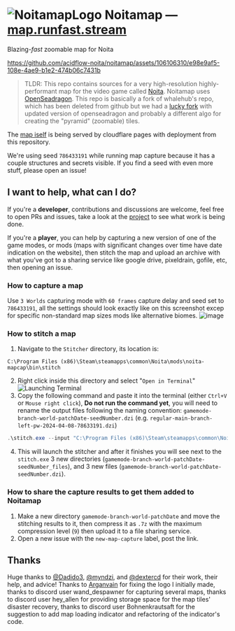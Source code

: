# ![NoitamapLogo](https://github.com/acidflow-noita/noitamap/assets/106106310/8d744876-be6f-479c-8bed-09257a07a08a) Noitamap — [map.runfast.stream](https://map.runfast.stream)

Blazing-_fast_ zoomable map for Noita

https://github.com/acidflow-noita/noitamap/assets/106106310/e98e9af5-108e-4ae9-b1e2-474b06c7431b

> TLDR: This repo contains sources for a very high-resolution highly-performant map for the video game called [Noita](https://store.steampowered.com/app/881100/Noita/). Noitamap uses [OpenSeadragon](https://github.com/openseadragon/openseadragon).
This repo is basically a fork of whalehub's repo, which has been deleted from github but we had a [lucky fork](https://github.com/quiddity-wp/noita-map-viewer) with updated version of openseadragon and probably a different algo for creating the "pyramid" (zoomable) tiles.

The [map iself](https://map.runfast.stream) is being served by cloudflare pages with deployment from this repository.

We're using seed `786433191` while running map capture because it has a couple structures and secrets visible. If you find a seed with even more stuff, please open an issue!

## I want to help, what can I do?
If you're a **developer**, contributions and discussions are welcome, feel free to open PRs and issues, take a look at the [project]([url](https://github.com/orgs/acidflow-noita/projects/1)) to see what work is being done.  

If you're a **player**, you can help by capturing a new version of one of the game modes, or mods (maps with significant changes over time have date indication on the website), then stitch the map and upload an archive with what you've got to a sharing service like google drive, pixeldrain, gofile, etc, then opening an issue.

### How to capture a map
Use `3 Worlds` capturing mode with `60 frames` capture delay and seed set to `786433191`, all the settings should look exactly like on this screenshot excep for specific non-standard map sizes mods like alternative biomes.
![image](https://github.com/acidflow-noita/noitamap/assets/106106310/27b516a1-355b-4c9e-9e20-c9e1c954be41)

### How to stitch a map
1. Navigate to the `Stitcher` directory, its location is:
```
C:\Program Files (x86)\Steam\steamapps\common\Noita\mods\noita-mapcap\bin\stitch
```
2. Right click inside this directory and select "`Open in Terminal`"
![Launching Terminal](https://github.com/acidflow-noita/noitamap/assets/106106310/efdd9fd6-6b64-4c27-92ae-81e0c496d857)
3. Copy the following command and paste it into the terminal (either `Ctrl+V` or `Mouse right click`), **Do not run the command yet**, you will need to rename the output files following the naming convention: `gamemode-branch-world-patchDate-seedNumber.dzi` (e.g. `regular-main-branch-left-pw-2024-04-08-78633191.dzi`)

```powershell
.\stitch.exe --input "C:\Program Files (x86)\Steam\steamapps\common\Noita\mods\noita-mapcap\output" --output regular-main-branch-left-pw-2024-04-08-78633191.dzi --blend-tile-limit 1 --dzi-tile-size 512 --xmin -53760 --xmax -17408 --ymin -31744 --ymax 41984 --webp-level 9 && .\stitch.exe --input "C:\Program Files (x86)\Steam\steamapps\common\Noita\mods\noita-mapcap\output" --output regular-main-branch-middle-2024-04-08-78633191.dzi --blend-tile-limit 1 --dzi-tile-size 512 --xmin -17920 --xmax 18432 --ymin -31744 --ymax 41984 --webp-level 9 && .\stitch.exe --input "C:\Program Files (x86)\Steam\steamapps\common\Noita\mods\noita-mapcap\output" --output regular-main-branch-right-pw-2024-04-08-78633191.dzi --blend-tile-limit 1 --dzi-tile-size 512 --xmin 17920 --xmax 53760 --ymin -31744 --ymax 41984 --webp-level 9
```
4. This will launch the stitcher and after it finishes you will see next to the `stitch.exe` 3 new directories (`gamemode-branch-world-patchDate-seedNumber_files`), and 3 new files (`gamemode-branch-world-patchDate-seedNumber.dzi`).

### How to share the capture results to get them added to Noitamap
1. Make a new directory `gamemode-branch-world-patchDate` and move the stitching results to it, then compress it as `.7z` with the maximum compression level (`9`) then upload it to a file sharing service.
2. Open a new issue with the `new-map-capture` label, post the link.

## Thanks
Huge thanks to [@Dadido3](https://github.com/Dadido3), [@myndzi](https://github.com/myndzi), and [@dextercd](https://github.com/dextercd) for their work, their help, and advice! Thanks to [Arganvain](https://www.twitch.tv/arganvain) for fixing the logo I initially made, thanks to discord user wand_despawner for capturing several maps, thanks to discord user hey_allen for providing storage space for the map tiles' disaster recovery, thanks to discord user Bohnenkrautsaft for the suggestion to add map loading indicator and refactoring of the indicator's code.
